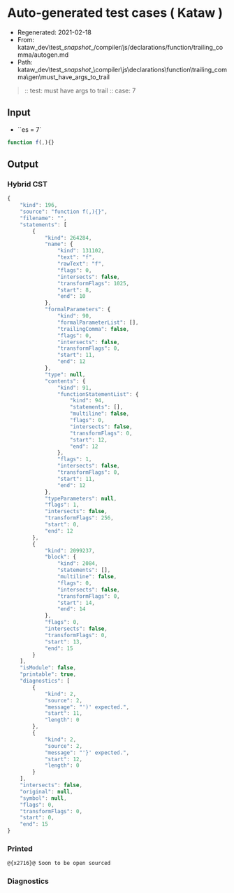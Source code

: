 # Auto-generated test cases ( Kataw )
- Regenerated: 2021-02-18
- From: kataw_dev\test\__snapshot__/compiler/js/declarations/function/trailing_comma/autogen.md
- Path: kataw_dev\test\__snapshot__\compiler\js\declarations\function\trailing_comma\gen\must_have_args_to_trail
> :: test: must have args to trail
> :: case: 7
## Input
- ``es = 7`

`````js
function f(,){}
`````

## Output

### Hybrid CST


```javascript
{
    "kind": 196,
    "source": "function f(,){}",
    "filename": "",
    "statements": [
        {
            "kind": 264284,
            "name": {
                "kind": 131102,
                "text": "f",
                "rawText": "f",
                "flags": 0,
                "intersects": false,
                "transformFlags": 1025,
                "start": 8,
                "end": 10
            },
            "formalParameters": {
                "kind": 90,
                "formalParameterList": [],
                "trailingComma": false,
                "flags": 0,
                "intersects": false,
                "transformFlags": 0,
                "start": 11,
                "end": 12
            },
            "type": null,
            "contents": {
                "kind": 91,
                "functionStatementList": {
                    "kind": 94,
                    "statements": [],
                    "multiline": false,
                    "flags": 0,
                    "intersects": false,
                    "transformFlags": 0,
                    "start": 12,
                    "end": 12
                },
                "flags": 1,
                "intersects": false,
                "transformFlags": 0,
                "start": 11,
                "end": 12
            },
            "typeParameters": null,
            "flags": 1,
            "intersects": false,
            "transformFlags": 256,
            "start": 0,
            "end": 12
        },
        {
            "kind": 2099237,
            "block": {
                "kind": 2084,
                "statements": [],
                "multiline": false,
                "flags": 0,
                "intersects": false,
                "transformFlags": 0,
                "start": 14,
                "end": 14
            },
            "flags": 0,
            "intersects": false,
            "transformFlags": 0,
            "start": 13,
            "end": 15
        }
    ],
    "isModule": false,
    "printable": true,
    "diagnostics": [
        {
            "kind": 2,
            "source": 2,
            "message": "')' expected.",
            "start": 11,
            "length": 0
        },
        {
            "kind": 2,
            "source": 2,
            "message": "'}' expected.",
            "start": 12,
            "length": 0
        }
    ],
    "intersects": false,
    "original": null,
    "symbol": null,
    "flags": 0,
    "transformFlags": 0,
    "start": 0,
    "end": 15
}
```

  
### Printed


```javascript
@{x2716}@ Soon to be open sourced
```

  
### Diagnostics


```javascript

```

